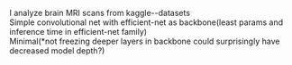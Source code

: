 I analyze brain MRI scans from kaggle--datasets 
<br>
Simple convolutional net with efficient-net as backbone(least params and inference time in efficient-net family)
<br>
Minimal(*not freezing deeper layers in backbone could surprisingly have decreased model depth?)
<br>
